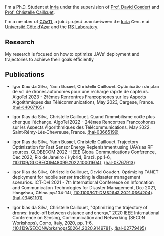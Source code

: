 I'm a Ph.D. Student at [Inria](https://www.inria.fr/fr) under the supervision of [Prof. David Coudert](http://www-sop.inria.fr/members/David.Coudert/index.shtml) and [Prof. Christelle Caillouet](http://www-sop.inria.fr/members/Christelle.Molle-Caillouet/).

I'm a member of [COATI](https://team.inria.fr/coati/), a joint project team between the [Inria](https://www.inria.fr/fr/centre-inria-universite-cote-azur) Centre at [Université Côte d’Azur](https://www.inria.fr/fr/centre-inria-universite-cote-azur) and the [I3S Laboratory](https://www.i3s.unice.fr/en).

## Research
My research is focused on how to optimize UAVs' deployment and trajectories to achieve their goals efficiently.

## Publications
* Igor Dias da Silva, Yann Busnel, Christelle Caillouet. Optimisation de plan de vol de drones autonomes pour une recharge rapide de capteurs. AlgoTel 2023 - 25èmes Rencontres Francophones sur les Aspects Algorithmiques des Télécommunications, May 2023, Cargese, France. [⟨hal-04087105⟩](https://hal.science/hal-04087105)

* Igor Dias da Silva, Christelle Caillouet. Quand l'immobilisme coûte plus cher que l'échange. AlgoTel 2022 - 24èmes Rencontres Francophones sur les Aspects Algorithmiques des Télécommunications, May 2022, Saint-Rémy-Lès-Chevreuse, France. [⟨hal-03665199⟩](https://hal.science/hal-03665199)

* Igor Dias da Silva, Yann Busnel, Christelle Caillouet. Trajectory Optimization for Fast Sensor Energy Replenishment using UAVs as RF sources. GLOBECOM 2022 - IEEE Global Communications Conference, Dec 2022, Rio de Janeiro / Hybrid, Brazil. pp.1-6, [⟨10.1109/GLOBECOM48099.2022.10001604⟩](https://ieeexplore.ieee.org/document/10001604). [⟨hal-03767913⟩](https://hal.science/hal-03767913)

* Igor Dias da Silva, Christelle Caillouet, David Coudert. Optimizing FANET deployment for mobile sensor tracking in disaster management scenarios. ICT-DM 2021 - 7th International Conference on Information and Communication Technologies for Disaster Management, Dec 2021, Hangzhou, China. pp.134-141, [⟨10.1109/ICT-DM52643.2021.9664204⟩](https://ieeexplore.ieee.org/document/9664204). [⟨hal-03461101⟩](https://hal.science/hal-03461101)

* Igor Dias da Silva, Christelle Caillouet, "Optimizing the trajectory of drones: trade-off between distance and energy," 2020 IEEE International Conference on Sensing, Communication and Networking (SECON Workshops), Como, Italy, 2020, pp. 1-6,[⟨10.1109/SECONWorkshops50264.2020.9149781⟩](https://ieeexplore.ieee.org/document/9149781). [⟨hal-02779495⟩](https://hal.science/hal-02779495)